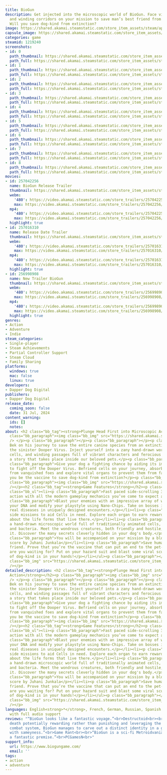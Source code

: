 ```yaml
---
title: BioGun
description: Get injected into the microscopic world of BioGun. Face viral threats
  and winding corridors on your mission to save man’s best friend from the inside.
  Will you save dog-kind from extinction?
image: https://shared.akamai.steamstatic.com/store_item_assets/steam/apps/1219240/header.jpg?t=1730924044
capsule_image: https://shared.akamai.steamstatic.com/store_item_assets/steam/apps/1219240/180f9981cceacda7354d55ad455213c7c359abca/capsule_231x87.jpg?t=1730924044
categories: game
steamid: 1219240
screenshots:
- id: 0
  path_thumbnail: https://shared.akamai.steamstatic.com/store_item_assets/steam/apps/1219240/ss_04373191babaf9c0c93504382caaf0b8d0db4963.600x338.jpg?t=1730924044
  path_full: https://shared.akamai.steamstatic.com/store_item_assets/steam/apps/1219240/ss_04373191babaf9c0c93504382caaf0b8d0db4963.1920x1080.jpg?t=1730924044
- id: 1
  path_thumbnail: https://shared.akamai.steamstatic.com/store_item_assets/steam/apps/1219240/ss_8e057ffb20679f508eb564180ab3faf3c3b438ef.600x338.jpg?t=1730924044
  path_full: https://shared.akamai.steamstatic.com/store_item_assets/steam/apps/1219240/ss_8e057ffb20679f508eb564180ab3faf3c3b438ef.1920x1080.jpg?t=1730924044
- id: 2
  path_thumbnail: https://shared.akamai.steamstatic.com/store_item_assets/steam/apps/1219240/ss_6a40a1c4e922b2e7b416602eb9135efc14ba47b3.600x338.jpg?t=1730924044
  path_full: https://shared.akamai.steamstatic.com/store_item_assets/steam/apps/1219240/ss_6a40a1c4e922b2e7b416602eb9135efc14ba47b3.1920x1080.jpg?t=1730924044
- id: 3
  path_thumbnail: https://shared.akamai.steamstatic.com/store_item_assets/steam/apps/1219240/ss_08b97d083614beeffafb2b62ea8e7973939e1917.600x338.jpg?t=1730924044
  path_full: https://shared.akamai.steamstatic.com/store_item_assets/steam/apps/1219240/ss_08b97d083614beeffafb2b62ea8e7973939e1917.1920x1080.jpg?t=1730924044
- id: 4
  path_thumbnail: https://shared.akamai.steamstatic.com/store_item_assets/steam/apps/1219240/ss_8282e17b2c9d20462e4ef4b5bc42f676918f83de.600x338.jpg?t=1730924044
  path_full: https://shared.akamai.steamstatic.com/store_item_assets/steam/apps/1219240/ss_8282e17b2c9d20462e4ef4b5bc42f676918f83de.1920x1080.jpg?t=1730924044
- id: 5
  path_thumbnail: https://shared.akamai.steamstatic.com/store_item_assets/steam/apps/1219240/ss_66c60bfc1b1a5f155f70b8df5b7960a4b07e5751.600x338.jpg?t=1730924044
  path_full: https://shared.akamai.steamstatic.com/store_item_assets/steam/apps/1219240/ss_66c60bfc1b1a5f155f70b8df5b7960a4b07e5751.1920x1080.jpg?t=1730924044
- id: 6
  path_thumbnail: https://shared.akamai.steamstatic.com/store_item_assets/steam/apps/1219240/ss_adbc5f062af174bcef351939273fcd9871a3539a.600x338.jpg?t=1730924044
  path_full: https://shared.akamai.steamstatic.com/store_item_assets/steam/apps/1219240/ss_adbc5f062af174bcef351939273fcd9871a3539a.1920x1080.jpg?t=1730924044
- id: 7
  path_thumbnail: https://shared.akamai.steamstatic.com/store_item_assets/steam/apps/1219240/ss_71b6a9fa309eee4be578f58e06d4d658203275ce.600x338.jpg?t=1730924044
  path_full: https://shared.akamai.steamstatic.com/store_item_assets/steam/apps/1219240/ss_71b6a9fa309eee4be578f58e06d4d658203275ce.1920x1080.jpg?t=1730924044
- id: 8
  path_thumbnail: https://shared.akamai.steamstatic.com/store_item_assets/steam/apps/1219240/ss_152ca0b60ad68ee2b255722b7e359caee97160e4.600x338.jpg?t=1730924044
  path_full: https://shared.akamai.steamstatic.com/store_item_assets/steam/apps/1219240/ss_152ca0b60ad68ee2b255722b7e359caee97160e4.1920x1080.jpg?t=1730924044
movies:
- id: 257042256
  name: BioGun Release Trailer
  thumbnail: https://shared.akamai.steamstatic.com/store_item_assets/steam/apps/257042256/movie.293x165.jpg?t=1722450911
  webm:
    '480': https://video.akamai.steamstatic.com/store_trailers/257042256/movie480_vp9.webm?t=1722450911
    max: https://video.akamai.steamstatic.com/store_trailers/257042256/movie_max_vp9.webm?t=1722450911
  mp4:
    '480': https://video.akamai.steamstatic.com/store_trailers/257042256/movie480.mp4?t=1722450911
    max: https://video.akamai.steamstatic.com/store_trailers/257042256/movie_max.mp4?t=1722450911
  highlight: true
- id: 257016310
  name: Release Date Trailer
  thumbnail: https://shared.akamai.steamstatic.com/store_item_assets/steam/apps/257016310/movie.293x165.jpg?t=1713259475
  webm:
    '480': https://video.akamai.steamstatic.com/store_trailers/257016310/movie480_vp9.webm?t=1713259475
    max: https://video.akamai.steamstatic.com/store_trailers/257016310/movie_max_vp9.webm?t=1713259475
  mp4:
    '480': https://video.akamai.steamstatic.com/store_trailers/257016310/movie480.mp4?t=1713259475
    max: https://video.akamai.steamstatic.com/store_trailers/257016310/movie_max.mp4?t=1713259475
  highlight: true
- id: 256998908
  name: New Trailer BioGun
  thumbnail: https://shared.akamai.steamstatic.com/store_item_assets/steam/apps/256998908/movie.293x165.jpg?t=1707121047
  webm:
    '480': https://video.akamai.steamstatic.com/store_trailers/256998908/movie480_vp9.webm?t=1707121047
    max: https://video.akamai.steamstatic.com/store_trailers/256998908/movie_max_vp9.webm?t=1707121047
  mp4:
    '480': https://video.akamai.steamstatic.com/store_trailers/256998908/movie480.mp4?t=1707121047
    max: https://video.akamai.steamstatic.com/store_trailers/256998908/movie_max.mp4?t=1707121047
  highlight: true
genres:
- Action
- Adventure
- Indie
steam_categories:
- Single-player
- Steam Achievements
- Partial Controller Support
- Steam Cloud
- Family Sharing
platforms:
  windows: true
  mac: false
  linux: true
developers:
- Dapper Dog Digital
publishers:
- Dapper Dog Digital
release_date:
  coming_soon: false
  date: 31 Jul, 2024
content_warning:
  ids: []
  notes:
about: <h2 class="bb_tag"><strong>Plunge Head First into Microscopic Action</strong></h2><p
  class="bb_paragraph"><img class="bb_img" src="https://shared.akamai.steamstatic.com/store_item_assets/steam/apps/1219240/extras/BGN_Prologue_GIF_1.gif?t=1730924044"
  /> </p><p class="bb_paragraph"></p><p class="bb_paragraph"></p><p class="bb_paragraph">Join
  Bek on his journey to save the entire canine species from an extinction caused by
  the sinister Dooper Virus. Inject yourself into a zany hand-drawn world of germs,
  cells, and winding passages full of vibrant characters and ferocious bosses with
  a story that takes place inside our beloved pets.</p><p class="bb_paragraph"></p><p
  class="bb_paragraph">Give your dog a fighting chance by aiding its immune system
  to fight off the Dooper Virus. Befriend cells on your journey, absorb new powers
  from vanquished foes and explore vital organs to prevent them from failing! Will
  you be the vaccine to save dog-kind from extinction?</p><p class="bb_paragraph"></p><p
  class="bb_paragraph"><img class="bb_img" src="https://shared.akamai.steamstatic.com/store_item_assets/steam/apps/1219240/extras/BGN-34_2.gif?t=1730924044"
  /></p><h2 class="bb_tag"><strong>Game Features</strong></h2><p class="bb_paragraph"></p><ul
  class="bb_ul"><li><p class="bb_paragraph">Fast paced side-scrolling 360 shooter
  action with all the modern gameplay mechanics you’ve come to expect and more.</p></li><li><p
  class="bb_paragraph">Blast your enemies with an impressive array of weapons. Augment
  your DNA and modify your playstyle using Nano-Chips. Take on bosses inspired by
  real diseases in uniquely designed encounters.</p></li><li><p class="bb_paragraph">Complete
  side missions to aid Cells in need. Explore each organ to earn rewards and learn
  about the life forms that live there.</p></li><li><p class="bb_paragraph">Traverse
  a hand-drawn microscopic world full of traditionally animated cells, germs, viruses
  and bacteria. Meet the wondrous creatures, both friendly and hostile, that inhabit
  it. Discover the many secrets cleverly hidden in your dog's body.</p></li><li><p
  class="bb_paragraph">You will be accompanied on your mission by a blood-pumping
  score by Juhani Junkala</p></li><li><p class="bb_paragraph">Save humanity's best
  friend. Prove that you’re the vaccine that can put an end to the pet-demic. What
  are you waiting for? Put on your hazard suit and blast some viral scum! The fate
  of dog-kind is in your hands!</p></li></ul><p class="bb_paragraph"></p><p class="bb_paragraph"><img
  class="bb_img" src="https://shared.akamai.steamstatic.com/store_item_assets/steam/apps/1219240/extras/BGN-34_3.gif?t=1730924044"
  /></p>
detailed_description: <h2 class="bb_tag"><strong>Plunge Head First into Microscopic
  Action</strong></h2><p class="bb_paragraph"><img class="bb_img" src="https://shared.akamai.steamstatic.com/store_item_assets/steam/apps/1219240/extras/BGN_Prologue_GIF_1.gif?t=1730924044"
  /> </p><p class="bb_paragraph"></p><p class="bb_paragraph"></p><p class="bb_paragraph">Join
  Bek on his journey to save the entire canine species from an extinction caused by
  the sinister Dooper Virus. Inject yourself into a zany hand-drawn world of germs,
  cells, and winding passages full of vibrant characters and ferocious bosses with
  a story that takes place inside our beloved pets.</p><p class="bb_paragraph"></p><p
  class="bb_paragraph">Give your dog a fighting chance by aiding its immune system
  to fight off the Dooper Virus. Befriend cells on your journey, absorb new powers
  from vanquished foes and explore vital organs to prevent them from failing! Will
  you be the vaccine to save dog-kind from extinction?</p><p class="bb_paragraph"></p><p
  class="bb_paragraph"><img class="bb_img" src="https://shared.akamai.steamstatic.com/store_item_assets/steam/apps/1219240/extras/BGN-34_2.gif?t=1730924044"
  /></p><h2 class="bb_tag"><strong>Game Features</strong></h2><p class="bb_paragraph"></p><ul
  class="bb_ul"><li><p class="bb_paragraph">Fast paced side-scrolling 360 shooter
  action with all the modern gameplay mechanics you’ve come to expect and more.</p></li><li><p
  class="bb_paragraph">Blast your enemies with an impressive array of weapons. Augment
  your DNA and modify your playstyle using Nano-Chips. Take on bosses inspired by
  real diseases in uniquely designed encounters.</p></li><li><p class="bb_paragraph">Complete
  side missions to aid Cells in need. Explore each organ to earn rewards and learn
  about the life forms that live there.</p></li><li><p class="bb_paragraph">Traverse
  a hand-drawn microscopic world full of traditionally animated cells, germs, viruses
  and bacteria. Meet the wondrous creatures, both friendly and hostile, that inhabit
  it. Discover the many secrets cleverly hidden in your dog's body.</p></li><li><p
  class="bb_paragraph">You will be accompanied on your mission by a blood-pumping
  score by Juhani Junkala</p></li><li><p class="bb_paragraph">Save humanity's best
  friend. Prove that you’re the vaccine that can put an end to the pet-demic. What
  are you waiting for? Put on your hazard suit and blast some viral scum! The fate
  of dog-kind is in your hands!</p></li></ul><p class="bb_paragraph"></p><p class="bb_paragraph"><img
  class="bb_img" src="https://shared.akamai.steamstatic.com/store_item_assets/steam/apps/1219240/extras/BGN-34_3.gif?t=1730924044"
  /></p>
languages: English<strong>*</strong>, French, German, Russian, Spanish - Latin America<br><strong>*</strong>languages
  with full audio support
reviews: "“BioGun looks like a fantastic voyage.”<br>Destructoid<br><br>“By making
  death potentially rewarding rather than punishing and leveraging the game's shooter-style
  combat system, BioGun manages to carve out a distinct identity in a genre saturated
  with sameyness.”<br>Game Rant<br><br>“BioGun is a sci-fi Metroidvania game with
  a fantastic premise.”<br>PCGamesN<br>"
support_info:
  url: https://www.biogungame.com/
  email: ''
tags:
- action
- adventure
---
```

